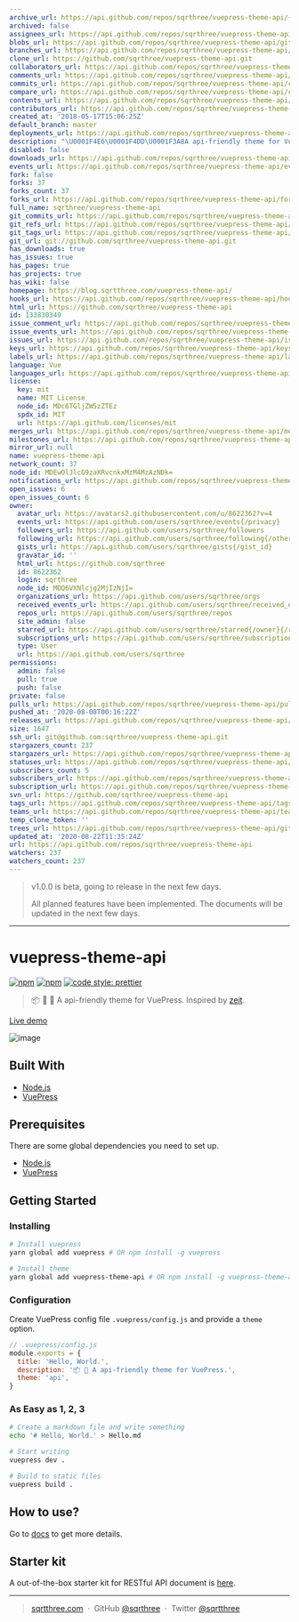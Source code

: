 ```yaml
---
archive_url: https://api.github.com/repos/sqrthree/vuepress-theme-api/{archive_format}{/ref}
archived: false
assignees_url: https://api.github.com/repos/sqrthree/vuepress-theme-api/assignees{/user}
blobs_url: https://api.github.com/repos/sqrthree/vuepress-theme-api/git/blobs{/sha}
branches_url: https://api.github.com/repos/sqrthree/vuepress-theme-api/branches{/branch}
clone_url: https://github.com/sqrthree/vuepress-theme-api.git
collaborators_url: https://api.github.com/repos/sqrthree/vuepress-theme-api/collaborators{/collaborator}
comments_url: https://api.github.com/repos/sqrthree/vuepress-theme-api/comments{/number}
commits_url: https://api.github.com/repos/sqrthree/vuepress-theme-api/commits{/sha}
compare_url: https://api.github.com/repos/sqrthree/vuepress-theme-api/compare/{base}...{head}
contents_url: https://api.github.com/repos/sqrthree/vuepress-theme-api/contents/{+path}
contributors_url: https://api.github.com/repos/sqrthree/vuepress-theme-api/contributors
created_at: '2018-05-17T15:06:25Z'
default_branch: master
deployments_url: https://api.github.com/repos/sqrthree/vuepress-theme-api/deployments
description: "\U0001F4E6\U0001F4DD\U0001F3A8A api-friendly theme for VuePress."
disabled: false
downloads_url: https://api.github.com/repos/sqrthree/vuepress-theme-api/downloads
events_url: https://api.github.com/repos/sqrthree/vuepress-theme-api/events
fork: false
forks: 37
forks_count: 37
forks_url: https://api.github.com/repos/sqrthree/vuepress-theme-api/forks
full_name: sqrthree/vuepress-theme-api
git_commits_url: https://api.github.com/repos/sqrthree/vuepress-theme-api/git/commits{/sha}
git_refs_url: https://api.github.com/repos/sqrthree/vuepress-theme-api/git/refs{/sha}
git_tags_url: https://api.github.com/repos/sqrthree/vuepress-theme-api/git/tags{/sha}
git_url: git://github.com/sqrthree/vuepress-theme-api.git
has_downloads: true
has_issues: true
has_pages: true
has_projects: true
has_wiki: false
homepage: https://blog.sqrtthree.com/vuepress-theme-api/
hooks_url: https://api.github.com/repos/sqrthree/vuepress-theme-api/hooks
html_url: https://github.com/sqrthree/vuepress-theme-api
id: 133830349
issue_comment_url: https://api.github.com/repos/sqrthree/vuepress-theme-api/issues/comments{/number}
issue_events_url: https://api.github.com/repos/sqrthree/vuepress-theme-api/issues/events{/number}
issues_url: https://api.github.com/repos/sqrthree/vuepress-theme-api/issues{/number}
keys_url: https://api.github.com/repos/sqrthree/vuepress-theme-api/keys{/key_id}
labels_url: https://api.github.com/repos/sqrthree/vuepress-theme-api/labels{/name}
language: Vue
languages_url: https://api.github.com/repos/sqrthree/vuepress-theme-api/languages
license:
  key: mit
  name: MIT License
  node_id: MDc6TGljZW5zZTEz
  spdx_id: MIT
  url: https://api.github.com/licenses/mit
merges_url: https://api.github.com/repos/sqrthree/vuepress-theme-api/merges
milestones_url: https://api.github.com/repos/sqrthree/vuepress-theme-api/milestones{/number}
mirror_url: null
name: vuepress-theme-api
network_count: 37
node_id: MDEwOlJlcG9zaXRvcnkxMzM4MzAzNDk=
notifications_url: https://api.github.com/repos/sqrthree/vuepress-theme-api/notifications{?since,all,participating}
open_issues: 6
open_issues_count: 6
owner:
  avatar_url: https://avatars2.githubusercontent.com/u/8622362?v=4
  events_url: https://api.github.com/users/sqrthree/events{/privacy}
  followers_url: https://api.github.com/users/sqrthree/followers
  following_url: https://api.github.com/users/sqrthree/following{/other_user}
  gists_url: https://api.github.com/users/sqrthree/gists{/gist_id}
  gravatar_id: ''
  html_url: https://github.com/sqrthree
  id: 8622362
  login: sqrthree
  node_id: MDQ6VXNlcjg2MjIzNjI=
  organizations_url: https://api.github.com/users/sqrthree/orgs
  received_events_url: https://api.github.com/users/sqrthree/received_events
  repos_url: https://api.github.com/users/sqrthree/repos
  site_admin: false
  starred_url: https://api.github.com/users/sqrthree/starred{/owner}{/repo}
  subscriptions_url: https://api.github.com/users/sqrthree/subscriptions
  type: User
  url: https://api.github.com/users/sqrthree
permissions:
  admin: false
  pull: true
  push: false
private: false
pulls_url: https://api.github.com/repos/sqrthree/vuepress-theme-api/pulls{/number}
pushed_at: '2020-08-08T00:16:22Z'
releases_url: https://api.github.com/repos/sqrthree/vuepress-theme-api/releases{/id}
size: 1647
ssh_url: git@github.com:sqrthree/vuepress-theme-api.git
stargazers_count: 237
stargazers_url: https://api.github.com/repos/sqrthree/vuepress-theme-api/stargazers
statuses_url: https://api.github.com/repos/sqrthree/vuepress-theme-api/statuses/{sha}
subscribers_count: 5
subscribers_url: https://api.github.com/repos/sqrthree/vuepress-theme-api/subscribers
subscription_url: https://api.github.com/repos/sqrthree/vuepress-theme-api/subscription
svn_url: https://github.com/sqrthree/vuepress-theme-api
tags_url: https://api.github.com/repos/sqrthree/vuepress-theme-api/tags
teams_url: https://api.github.com/repos/sqrthree/vuepress-theme-api/teams
temp_clone_token: ''
trees_url: https://api.github.com/repos/sqrthree/vuepress-theme-api/git/trees{/sha}
updated_at: '2020-08-22T11:35:24Z'
url: https://api.github.com/repos/sqrthree/vuepress-theme-api
watchers: 237
watchers_count: 237
---
```


> v1.0.0 is beta, going to release in the next few days.
>
> All planned features have been implemented. The documents will be updated in the next few days.

---

# vuepress-theme-api

[![npm](https://img.shields.io/npm/v/vuepress-theme-api.svg)](https://www.npmjs.com/package/vuepress-theme-api)
[![npm](https://img.shields.io/npm/l/vuepress-theme-api.svg)](https://github.com/sqrthree/vuepress-theme-api/blob/master/LICENSE)
[![code style: prettier](https://img.shields.io/badge/code_style-prettier-ff69b4.svg)](https://github.com/prettier/prettier)

> 📦 📝 🎨 A api-friendly theme for VuePress. Inspired by [zeit](https://zeit.co/docs).

[Live demo](https://blog.sqrtthree.com/vuepress-theme-api/)

![image](https://user-images.githubusercontent.com/8622362/40341249-9b6e8b9e-5db6-11e8-97f5-41cadc87ce51.png)

## Built With

- [Node.js](https://nodejs.org/)
- [VuePress](https://github.com/vuejs/vuepress)

## Prerequisites

There are some global dependencies you need to set up.

- [Node.js](https://nodejs.org/)
- [VuePress](https://github.com/vuejs/vuepress)

## Getting Started

### Installing

```bash
# Install vuepress
yarn global add vuepress # OR npm install -g vuepress

# Install theme
yarn global add vuepress-theme-api # OR npm install -g vuepress-theme-api
```

### Configuration

Create VuePress config file `.vuepress/config.js` and provide a `theme` option.

```js
// .vuepress/config.js
module.exports = {
  title: 'Hello, World.',
  description: '📦 🎨 A api-friendly theme for VuePress.',
  theme: 'api',
}
```

### As Easy as 1, 2, 3

```bash
# Create a markdown file and write something
echo '# Hello, World.' > Hello.md

# Start writing
vuepress dev .

# Build to static files
vuepress build .
```

## How to use?

Go to [docs](https://blog.sqrtthree.com/vuepress-theme-api/) to get more details.

## Starter kit

A out-of-the-box starter kit for RESTful API document is [here](https://github.com/sqrthree/vuepress-theme-api-starter-kit).

---

> [sqrtthree.com](http://sqrtthree.com/) &nbsp;&middot;&nbsp;
> GitHub [@sqrthree](https://github.com/sqrthree) &nbsp;&middot;&nbsp;
> Twitter [@sqrtthree](https://twitter.com/sqrtthree)
